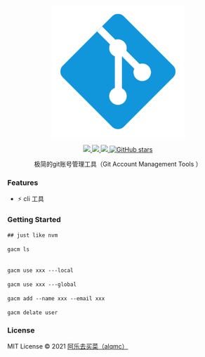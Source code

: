 <p align="center">
  <img width="300px" src="./package/assets/git.svg">
</p>

<p align="center">
  <a href="https://www.npmjs.org/package/gacm">
  <img src="https://img.shields.io/npm/v/gacm.svg">
  </a>
  <a href="https://npmcharts.com/compare/gacm?minimal=true">
  <img src="https://img.shields.io/npm/dm/gacm.svg?color=357C3C">
  </a>
  <a href="https://npmcharts.com/compare/gacm?minimal=true">
  <img src="https://img.shields.io/npm/l/gacm.svg?color=blue">
  </a>
  <a href="https://github.com/alqmc/gacm" target="__blank"><img alt="GitHub stars" src="https://img.shields.io/github/stars/alqmc/mangosteen?style=social">
  
  </a>
  <br>
</p>

<p align="center"> 极简的git账号管理工具（Git Account Management Tools ）</p>

### Features

- ⚡️ cli 工具

### Getting Started


```shell
## just like nvm

gacm ls


gacm use xxx ---local

gacm use xxx ---global

gacm add --name xxx --email xxx

gacm delate user

```

### License

MIT License © 2021 [阿乐去买菜（alqmc）](https://github.com/alqmc)



